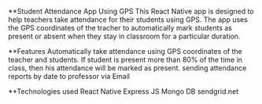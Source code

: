 **Student Attendance App Using GPS
This React Native app is designed to help teachers take attendance for their students using GPS. The app uses the GPS coordinates of the tracher to automatically mark students as present or absent when they stay in classroom for a particular duration.

**Features
Automatically take attendance using GPS coordinates of the teacher and students.
If student is present more than 80% of the time in class, then his attendance will be marked as present.
sending attendance reports by date to professor via Email

**Technologies used
React Native
Express JS
Mongo DB
sendgrid.net
